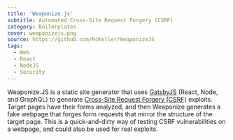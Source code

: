 ```yaml
---
title: 'Weaponize.js'
subtitle: Automated Cross-Site Request Forgery (CSRF)
category: Boilerplates
cover: weaponizejs.png
source: https://github.com/RcKeller/WeaponizeJS
tags:
  - Web
  - React
  - NodeJS
  - Security
---
```


Weaponize.JS is a static site generator that uses [GatsbyJS](https://www.gatsbyjs.org/) (React, Node, and GraphQL) to generate [Cross-Site Request Forgery (CSRF)](http://www.gnucitizen.org/blog/csrf-demystified/) exploits. Target pages have their forms analyzed, and then Weaponize generates a fake webpage that forges form requests that mirror the structure of the target page. This is a quick-and-dirty way of testing CSRF vulnerabilities on a webpage, and could also be used for real exploits.
